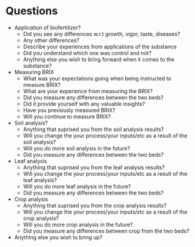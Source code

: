 # Questions

* Application of biofertilizer?
  * Did you see any differences w.r.t growth, vigor, taste, diseases?
  * Any other differences?
  * Describe your experiences from applications of the substance
  * Did you understand which one was control and not?
  * Anything else you wish to bring forward when it comes to the substance?
* Measuring BRIX
  * What was your expectations going when being instructed to measure BRIX?
  * What are your experience from measuring the BRIX?
  * Did you measure any differences between the two beds?
  * Did it provide yourself with any valuable insights?
  * Have you previously measured BRIX?
  * Will you continue to measure BRIX?
* Soil analysis?
  * Anything that suprised you from the soil analysis results?
  * Will you change the your process/your inputs/etc as a result of the soil analysis?
  * Will you do more soil analysis in the future?
  * Did you measure any differences between the two beds?
* Leaf analysis
  * Anything that suprised you from the leaf analysis results?
  * Will you change the your process/your inputs/etc as a result of the leaf analysis?
  * Will you do more leaf analysis in the future?
  * Did you measure any differences between the two beds?
* Crop analysis
  * Anything that suprised you from the crop analysis results?
  * Will you change the your process/your inputs/etc as a result of the crop analysis?
  * Will you do more crop analysis in the future?
  * Did you measure any differences between crop from the two beds?
* Anything else you wish to bring up?
